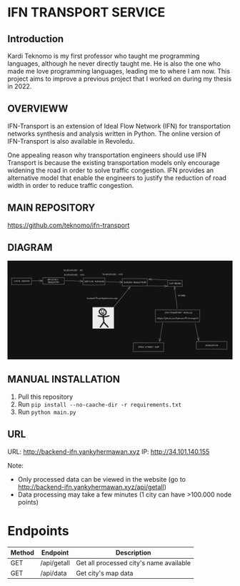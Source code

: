 # IFN TRANSPORT SERVICE

## Introduction

Kardi Teknomo is my first professor who taught me programming languages, although he never directly taught me. He is also the one who made me love programming languages, leading me to where I am now. This project aims to improve a previous project that I worked on during my thesis in 2022.

## OVERVIEWW

IFN-Transport is an extension of Ideal Flow Network (IFN) for transportation networks synthesis and analysis written in Python. The online version of IFN-Transport is also available in Revoledu.

One appealing reason why transportation engineers should use IFN Transport is because the existing transportation models only encourage widening the road in order to solve traffic congestion. IFN provides an alternative model that enable the engineers to justify the reduction of road width in order to reduce traffic congestion.

## MAIN REPOSITORY

https://github.com/teknomo/ifn-transport

## DIAGRAM

![Diagram](./src/diagram.png)


## MANUAL INSTALLATION

1. Pull this repository
2. Run `pip install --no-caache-dir -r requirements.txt`
3. Run `python main.py`

## URL

URL: http://backend-ifn.yankyhermawan.xyz
IP: http://34.101.140.155

Note:
- Only processed data can be viewed in the website (go to http://backend-ifn.yankyhermawan.xyz/api/getall)
- Data processing may take a few minutes (1 city can have >100.000 node points)

# Endpoints

|Method|Endpoint|Description|
|------|--------|-----------|
|GET|/api/getall|Get all processed city's name available|
|GET|/api/data|Get city's map data|